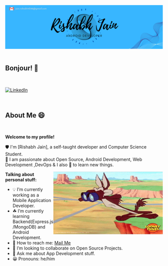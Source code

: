 <!-- personal banner -->
<img src="https://github.com/jainRishabh29/jainRishabh29/blob/main/Rishabh%20Jain%20(72%20x%2030%20in)%20(72%20x%2020%20in)%20(2).png" alt="banner"  />
<br />


<br />
<!-- greetings -->

## Bonjour! 👋

<br />

<!-- social links -->

[![LinkedIn](https://img.shields.io/badge/linkedin-%230077B5.svg?style=for-the-badge&logo=linkedin&logoColor=white)](https://www.linkedin.com/in/rishabh-jain29/)

<br />
<!-- about me -->

## About Me 😄

<br />

**Welcome to my profile!**

🛡 I'm [Rishabh Jain], a self-taught developer and Computer Science Student.  
🎯 I am passionate about Open Source, Android Development, Web Development ,DevOps & I also 🧡 to learn new things.

<img width="350px" height="200px" align="right" src="./assets/readme_gif.gif" alt="readme gif" />

**Talking about personal stuff:**

- 💡  I’m currently working as a Mobile Application Developer.
- ☘  I’m currently learning Backend(Express.js/MongoDB) and Android Development.
- 📡 How to reach me: [Mail Me](mailto:jain.rishabh4246@gmail.com)
- 🤝 I’m looking to collaborate on Open Source Projects.
- 💬 Ask me about App Development stuff.
- 😀 Pronouns: he/him

<br />
<br />

<!-- ## Tools & Technology 🛠

|                       |                                                                                                                               |                                                                                                                                                   |                                                                                                                              |                                                                                                                            |                                                                                                      |     |     |     |     |     |     |     |
| --------------------- | ----------------------------------------------------------------------------------------------------------------------------- | ------------------------------------------------------------------------------------------------------------------------------------------------- | ---------------------------------------------------------------------------------------------------------------------------- | -------------------------------------------------------------------------------------------------------------------------- | ---------------------------------------------------------------------------------------------------- | --- | --- | --- | --- | --- | --- | --- |
| Programming Languages | ![C](https://img.shields.io/badge/c-%2300599C.svg?style=for-the-badge&logo=c&logoColor=white)                                 | ![Java](https://img.shields.io/badge/java-%23ED8B00.svg?style=for-the-badge&logo=java&logoColor=white)                                            | ![JavaScript](https://img.shields.io/badge/javascript-%23323330.svg?style=for-the-badge&logo=javascript&logoColor=%23F7DF1E) | ![TypeScript](https://img.shields.io/badge/typescript-%23007ACC.svg?style=for-the-badge&logo=typescript&logoColor=white)   |
| Languages             | ![HTML5](https://img.shields.io/badge/html5-%23E34F26.svg?style=for-the-badge&logo=html5&logoColor=white)                     | ![CSS3](https://img.shields.io/badge/css3-%231572B6.svg?style=for-the-badge&logo=css3&logoColor=white)                                            | ![Markdown](https://img.shields.io/badge/markdown-%23000000.svg?style=for-the-badge&logo=markdown&logoColor=white)           | 
| Databases             | ![MongoDB](https://img.shields.io/badge/MongoDB-%234ea94b.svg?style=for-the-badge&logo=mongodb&logoColor=white)               | ![MySQL](https://img.shields.io/badge/mysql-%2300f.svg?style=for-the-badge&logo=mysql&logoColor=white)                                            | ![Redis](https://img.shields.io/badge/redis-%23DD0031.svg?style=for-the-badge&logo=redis&logoColor=white)                    |
| Libraries             | ![React](https://img.shields.io/badge/react-%2320232a.svg?style=for-the-badge&logo=react&logoColor=%2361DAFB)                 |
| Frameworks            | ![Bootstrap](https://img.shields.io/badge/bootstrap-%23563D7C.svg?style=for-the-badge&logo=bootstrap&logoColor=white)         | ![TailwindCSS](https://img.shields.io/badge/tailwindcss-%2338B2AC.svg?style=for-the-badge&logo=tailwind-css&logoColor=white)                      | ![Express.js](https://img.shields.io/badge/express.js-%23404d59.svg?style=for-the-badge&logo=express&logoColor=%2361DAFB)    | ![NodeJS](https://img.shields.io/badge/node.js-6DA55F?style=for-the-badge&logo=node.js&logoColor=white)                    | ![Next JS](https://img.shields.io/badge/Next-black?style=for-the-badge&logo=next.js&logoColor=white) |
| Hosting               | ![Netlify](https://img.shields.io/badge/netlify-%23000000.svg?style=for-the-badge&logo=netlify&logoColor=#00C7B7)             | ![Heroku](https://img.shields.io/badge/heroku-%23430098.svg?style=for-the-badge&logo=heroku&logoColor=white)                                      |
| IDEs/Editors          | ![IntelliJ IDEA](https://img.shields.io/badge/IntelliJIDEA-000000.svg?style=for-the-badge&logo=intellij-idea&logoColor=white) | ![Visual Studio Code](https://img.shields.io/badge/Visual%20Studio%20Code-0078d7.svg?style=for-the-badge&logo=visual-studio-code&logoColor=white) | ![Vim](https://img.shields.io/badge/VIM-%2311AB00.svg?style=for-the-badge&logo=vim&logoColor=white)                          |
| Tools                 | ![GitHub](https://img.shields.io/badge/github-%23121011.svg?style=for-the-badge&logo=github&logoColor=white)                  | ![Git](https://img.shields.io/badge/git-%23F05033.svg?style=for-the-badge&logo=git&logoColor=white)                                               | ![Docker](https://img.shields.io/badge/docker-%230db7ed.svg?style=for-the-badge&logo=docker&logoColor=white)                 |

<br />
<br /> -->

